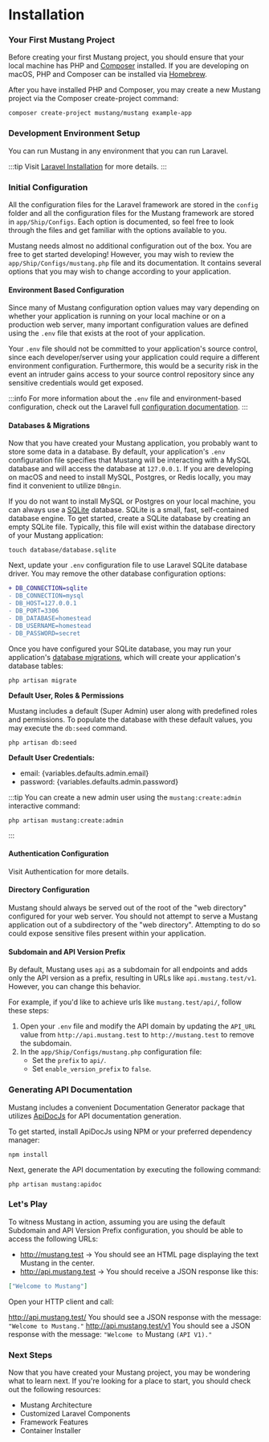 # Installation

### Your First Mustang Project

Before creating your first Mustang project, you should ensure that your local machine has PHP and [Composer](https://getcomposer.org/) installed. If you are developing on macOS, PHP and Composer can be installed via [Homebrew](https://brew.sh/).

After you have installed PHP and Composer, you may create a new Mustang project via the Composer create-project command:

```
composer create-project mustang/mustang example-app
```

### Development Environment Setup

You can run Mustang in any environment that you can run Laravel.

:::tip Visit [Laravel Installation](https://laravel.com/docs/installation#laravel-and-docker) for more details. :::

### Initial Configuration

All the configuration files for the Laravel framework are stored in the `config` folder and all the configuration files for the Mustang framework are stored in `app/Ship/Configs`. Each option is documented, so feel free to look through the files and get familiar with the options available to you.

Mustang needs almost no additional configuration out of the box. You are free to get started developing! However, you may wish to review the `app/Ship/Configs/mustang.php` file and its documentation. It contains several options that you may wish to change according to your application.

#### Environment Based Configuration

Since many of Mustang configuration option values may vary depending on whether your application is running on your local machine or on a production web server, many important configuration values are defined using the `.env` file that exists at the root of your application.

Your `.env` file should not be committed to your application's source control, since each developer/server using your application could require a different environment configuration. Furthermore, this would be a security risk in the event an intruder gains access to your source control repository since any sensitive credentials would get exposed.

:::info For more information about the `.env` file and environment-based configuration, check out the Laravel full [configuration documentation](https://laravel.com/docs/configuration). :::

#### Databases & Migrations

Now that you have created your Mustang application, you probably want to store some data in a database. By default, your application's `.env` configuration file specifies that Mustang will be interacting with a MySQL database and will access the database at `127.0.0.1`. If you are developing on macOS and need to install MySQL, Postgres, or Redis locally, you may find it convenient to utilize `DBngin`.

If you do not want to install MySQL or Postgres on your local machine, you can always use a [SQLite](https://www.sqlite.org/index.html) database. SQLite is a small, fast, self-contained database engine. To get started, create a SQLite database by creating an empty SQLite file. Typically, this file will exist within the database directory of your Mustang application:

```
touch database/database.sqlite
```

Next, update your `.env` configuration file to use Laravel SQLite database driver. You may remove the other database configuration options:

```diff
+ DB_CONNECTION=sqlite
- DB_CONNECTION=mysql
- DB_HOST=127.0.0.1
- DB_PORT=3306
- DB_DATABASE=homestead
- DB_USERNAME=homestead
- DB_PASSWORD=secret
```

Once you have configured your SQLite database, you may run your application's [database migrations](https://laravel.com/docs/migrations), which will create your application's database tables:

```
php artisan migrate
```

**Default User, Roles & Permissions**

Mustang includes a default (Super Admin) user along with predefined roles and permissions. To populate the database with these default values, you may execute the `db:seed` command.

```
php artisan db:seed
```

**Default User Credentials:**

* email: {variables.defaults.admin.email}
* password: {variables.defaults.admin.password}

:::tip You can create a new admin user using the `mustang:create:admin` interactive command:

```
php artisan mustang:create:admin
```

:::

#### Authentication Configuration

Visit Authentication for more details.

#### Directory Configuration

Mustang should always be served out of the root of the "web directory" configured for your web server. You should not attempt to serve a Mustang application out of a subdirectory of the "web directory". Attempting to do so could expose sensitive files present within your application.

#### Subdomain and API Version Prefix <a href="#subdomain-and-api-version-prefix" id="subdomain-and-api-version-prefix"></a>

By default, Mustang uses `api` as a subdomain for all endpoints and adds only the API version as a prefix, resulting in URLs like `api.mustang.test/v1`. However, you can change this behavior.

For example, if you'd like to achieve urls like `mustang.test/api/`, follow these steps:

1. Open your `.env` file and modify the API domain by updating the `API_URL` value from `http://api.mustang.test` to `http://mustang.test` to remove the subdomain.
2. In the `app/Ship/Configs/mustang.php` configuration file:
   * Set the `prefix` to `api/`.
   * Set `enable_version_prefix` to `false`.

### Generating API Documentation

Mustang includes a convenient Documentation Generator package that utilizes [ApiDocJs](https://apidocjs.com/) for API documentation generation.

To get started, install ApiDocJs using NPM or your preferred dependency manager:

```
npm install
```

Next, generate the API documentation by executing the following command:

```
php artisan mustang:apidoc
```

### Let's Play

To witness Mustang in action, assuming you are using the default Subdomain and API Version Prefix configuration, you should be able to access the following URLs:

* http://mustang.test -> You should see an HTML page displaying the text Mustang in the center.
* http://api.mustang.test -> You should receive a JSON response like this:

```json
["Welcome to Mustang"]
```

Open your HTTP client and call:

http://api.mustang.test/ You should see a JSON response with the message: `"Welcome to Mustang."` http://api.mustang.test/v1 You should see a JSON response with the message: `"Welcome to` Mustang `(API V1)."`

### Next Steps <a href="#next-steps" id="next-steps"></a>

Now that you have created your Mustang project, you may be wondering what to learn next. If you're looking for a place to start, you should check out the following resources:

* Mustang Architecture
* Customized Laravel Components
* Framework Features
* Container Installer
